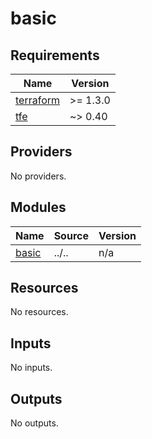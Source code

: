 # basic

<!-- BEGINNING OF PRE-COMMIT-TERRAFORM DOCS HOOK -->
## Requirements

| Name | Version |
|------|---------|
| <a name="requirement_terraform"></a> [terraform](#requirement\_terraform) | >= 1.3.0 |
| <a name="requirement_tfe"></a> [tfe](#requirement\_tfe) | ~> 0.40 |

## Providers

No providers.

## Modules

| Name | Source | Version |
|------|--------|---------|
| <a name="module_basic"></a> [basic](#module\_basic) | ../.. | n/a |

## Resources

No resources.

## Inputs

No inputs.

## Outputs

No outputs.
<!-- END OF PRE-COMMIT-TERRAFORM DOCS HOOK -->
